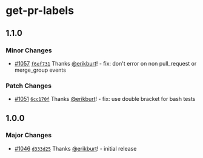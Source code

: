 # get-pr-labels

## 1.1.0

### Minor Changes

- [#1057](https://github.com/smartcontractkit/.github/pull/1057)
  [`f6ef731`](https://github.com/smartcontractkit/.github/commit/f6ef73163f86b1b1bc0e32d94445c9b64aa2f8b3)
  Thanks [@erikburt](https://github.com/erikburt)! - fix: don't error on non
  pull_request or merge_group events

### Patch Changes

- [#1051](https://github.com/smartcontractkit/.github/pull/1051)
  [`6cc170f`](https://github.com/smartcontractkit/.github/commit/6cc170f3082c7fa5a68cda8abcce31a82bdd8417)
  Thanks [@erikburt](https://github.com/erikburt)! - fix: use double bracket for
  bash tests

## 1.0.0

### Major Changes

- [#1046](https://github.com/smartcontractkit/.github/pull/1046)
  [`d333d25`](https://github.com/smartcontractkit/.github/commit/d333d255c5ce1260b309eb000c11d74e4df80d93)
  Thanks [@erikburt](https://github.com/erikburt)! - initial release
